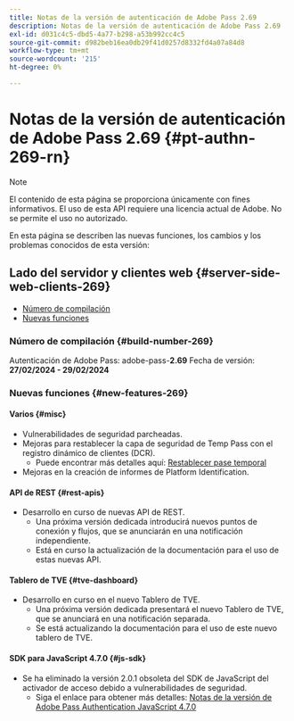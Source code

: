```yaml
---
title: Notas de la versión de autenticación de Adobe Pass 2.69
description: Notas de la versión de autenticación de Adobe Pass 2.69
exl-id: d031c4c5-dbd5-4a77-b298-a53b992cc4c5
source-git-commit: d982beb16ea0db29f41d0257d8332fd4a07a84d8
workflow-type: tm+mt
source-wordcount: '215'
ht-degree: 0%

---
```


# Notas de la versión de autenticación de Adobe Pass 2.69 {#pt-authn-269-rn}

>[!NOTE]
>
>El contenido de esta página se proporciona únicamente con fines informativos. El uso de esta API requiere una licencia actual de Adobe. No se permite el uso no autorizado.

En esta página se describen las nuevas funciones, los cambios y los problemas conocidos de esta versión:

## Lado del servidor y clientes web {#server-side-web-clients-269}

* [Número de compilación](#build-number-269)
* [Nuevas funciones](#new-features-269)

### Número de compilación {#build-number-269}

Autenticación de Adobe Pass: adobe-pass-**2.69**
Fecha de versión: **27/02/2024 - 29/02/2024**

### Nuevas funciones {#new-features-269}

#### Varios {#misc}

* Vulnerabilidades de seguridad parcheadas.
* Mejoras para restablecer la capa de seguridad de Temp Pass con el registro dinámico de clientes (DCR).
   * Puede encontrar más detalles aquí: [Restablecer pase temporal](../integration-guide-programmers/features-premium/temporary-access/reset-temp-pass.md)
* Mejoras en la creación de informes de Platform Identification.

#### API de REST {#rest-apis}

* Desarrollo en curso de nuevas API de REST.
   * Una próxima versión dedicada introducirá nuevos puntos de conexión y flujos, que se anunciarán en una notificación independiente.
   * Está en curso la actualización de la documentación para el uso de estas nuevas API.

#### Tablero de TVE {#tve-dashboard}

* Desarrollo en curso en el nuevo Tablero de TVE.
   * Una próxima versión dedicada presentará el nuevo Tablero de TVE, que se anunciará en una notificación separada.
   * Se está actualizando la documentación para el uso de este nuevo tablero de TVE.

#### SDK para JavaScript 4.7.0 {#js-sdk}

* Se ha eliminado la versión 2.0.1 obsoleta del SDK de JavaScript del activador de acceso debido a vulnerabilidades de seguridad.
   * Siga el enlace para obtener más detalles: [Notas de la versión de Adobe Pass Authentication JavaScript 4.7.0](authn-rn-javascript-470.md)

